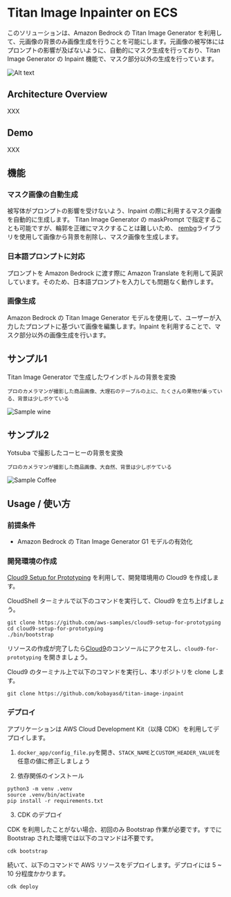 # Titan Image Inpainter on ECS

このソリューションは、Amazon Bedrock の Titan Image Generator を利用して、元画像の背景のみ画像生成を行うことを可能にします。元画像の被写体にはプロンプトの影響が及ばないように、自動的にマスク生成を行っており、Titan Image Generator の Inpaint 機能で、マスク部分以外の生成を行っています。

![Alt text](./img/top.jpg)

## Architecture Overview
XXX

## Demo
XXX

## 機能

### マスク画像の自動生成
被写体がプロンプトの影響を受けないよう、Inpaint の際に利用するマスク画像を自動的に生成します。
Titan Image Generator の maskPrompt で指定することも可能ですが、輪郭を正確にマスクすることは難しいため、 [rembg](https://github.com/danielgatis/rembg)ライブラリを使用して画像から背景を削除し、マスク画像を生成します。

### 日本語プロンプトに対応
プロンプトを Amazon Bedrock に渡す際に Amazon Translate を利用して英訳しています。そのため、日本語プロンプトを入力しても問題なく動作します。

### 画像生成
Amazon Bedrock の Titan Image Generator モデルを使用して、ユーザーが入力したプロンプトに基づいて画像を編集します。Inpaint を利用することで、マスク部分以外の画像生成を行います。

## サンプル1

Titan Image Generator で生成したワインボトルの背景を変換

```
プロのカメラマンが撮影した商品画像、大理石のテーブルの上に、たくさんの果物が乗っている、背景は少しボケている
```

![Sample wine](./img/sample_wine.jpg)

## サンプル2

Yotsuba で撮影したコーヒーの背景を変換

```text
プロのカメラマンが撮影した商品画像、大自然、背景は少しボケている
```

![Sample Coffee](./img/sample_coffee.jpg)


## Usage / 使い方

### 前提条件

- Amazon Bedrock の Titan Image Generator G1 モデルの有効化

### 開発環境の作成

[Cloud9 Setup for Prototyping](https://github.com/aws-samples/cloud9-setup-for-prototyping) を利用して、開発環境用の Cloud9 を作成します。

CloudShell ターミナルで以下のコマンドを実行して、Cloud9 を立ち上げましょう。

```
git clone https://github.com/aws-samples/cloud9-setup-for-prototyping
cd cloud9-setup-for-prototyping
./bin/bootstrap
```

リソースの作成が完了したら[Cloud9](https://console.aws.amazon.com/cloud9/home)のコンソールにアクセスし、`cloud9-for-prototyping` を開きましょう。

Cloud9 のターミナル上で以下のコマンドを実行し、本リポジトリを clone します。

```
git clone https://github.com/kobayasd/titan-image-inpaint
```

### デプロイ

アプリケーションは AWS Cloud Development Kit（以降 CDK）を利用してデプロイします。

1. `docker_app/config_file.py`を開き、`STACK_NAME`と`CUSTOM_HEADER_VALUE`を任意の値に修正しましょう

2. 依存関係のインストール

```
python3 -m venv .venv
source .venv/bin/activate
pip install -r requirements.txt
```

3. CDK のデプロイ

CDK を利用したことがない場合、初回のみ Bootstrap 作業が必要です。すでに Bootstrap された環境では以下のコマンドは不要です。

```
cdk bootstrap
```

続いて、以下のコマンドで AWS リソースをデプロイします。デプロイには 5 ~ 10 分程度かかります。

```
cdk deploy
```